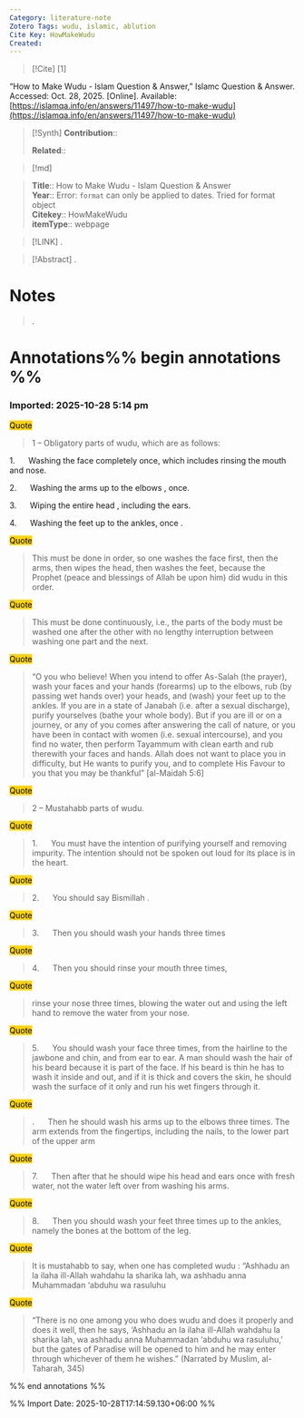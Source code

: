 ```yaml
---
Category: literature-note
Zotero Tags: wudu, islamic, ablution
Cite Key: HowMakeWudu
Created:  
---
```


> [!Cite]
> [1]

“How to Make Wudu - Islam Question & Answer,” Islamc Question & Answer. Accessed: Oct. 28, 2025. [Online]. Available: [https://islamqa.info/en/answers/11497/how-to-make-wudu](https://islamqa.info/en/answers/11497/how-to-make-wudu)

>[!Synth]
>**Contribution**:: 
>
>**Related**:: 
>

>[!md]
    
> **Title**:: How to Make Wudu - Islam Question & Answer  
> **Year**:: Error: `format` can only be applied to dates. Tried for format object   
> **Citekey**:: HowMakeWudu  
> **itemType**:: webpage    

> [!LINK] 
>.

> [!Abstract]
>.
> 
# Notes
>.


# Annotations%% begin annotations %%



### Imported: 2025-10-28 5:14 pm



<mark style="background-color: #ffd400">Quote</mark>
> 1 – Obligatory parts of wudu, which are as follows: 

1.      Washing the face completely once, which includes rinsing the mouth and nose.

2.      Washing the arms up to the elbows , once.

3.      Wiping the entire head , including the ears.

4.      Washing the feet up to the ankles, once .

<mark style="background-color: #ffd400">Quote</mark>
> This must be done in order, so one washes the face first, then the arms, then wipes the head, then washes the feet, because the Prophet (peace and blessings of Allah be upon him) did wudu in this order.

<mark style="background-color: #ffd400">Quote</mark>
> This must be done continuously, i.e., the parts of the body must be washed one after the other with no lengthy interruption between washing one part and the next.

<mark style="background-color: #ffd400">Quote</mark>
> “O you who believe! When you intend to offer As-Salah (the prayer), wash your faces and your hands (forearms) up to the elbows, rub (by passing wet hands over) your heads, and (wash) your feet up to the ankles. If you are in a state of Janabah (i.e. after a sexual discharge), purify yourselves (bathe your whole body). But if you are ill or on a journey, or any of you comes after answering the call of nature, or you have been in contact with women (i.e. sexual intercourse), and you find no water, then perform Tayammum with clean earth and rub therewith your faces and hands. Allah does not want to place you in difficulty, but He wants to purify you, and to complete His Favour to you that you may be thankful” [al-Maidah 5:6]

<mark style="background-color: #ffd400">Quote</mark>
> 2 – Mustahabb parts of wudu.

<mark style="background-color: #ffd400">Quote</mark>
> 1.      You must have the intention of purifying yourself and removing impurity. The intention should not be spoken out loud for its place is in the heart.

<mark style="background-color: #ffd400">Quote</mark>
> 2.      You should say Bismillah .

<mark style="background-color: #ffd400">Quote</mark>
> 3.      Then you should wash your hands three times

<mark style="background-color: #ffd400">Quote</mark>
> 4.      Then you should rinse your mouth three times,

<mark style="background-color: #ffd400">Quote</mark>
> rinse your nose three times, blowing the water out and using the left hand to remove the water from your nose.

<mark style="background-color: #ffd400">Quote</mark>
> 5.      You should wash your face three times, from the hairline to the jawbone and chin, and from ear to ear. A man should wash the hair of his beard because it is part of the face. If his beard is thin he has to wash it inside and out, and if it is thick and covers the skin, he should wash the surface of it only and run his wet fingers through it.

<mark style="background-color: #ffd400">Quote</mark>
> .      Then he should wash his arms up to the elbows three times. The arm extends from the fingertips, including the nails, to the lower part of the upper arm

<mark style="background-color: #ffd400">Quote</mark>
> 7.      Then after that he should wipe his head and ears once with fresh water, not the water left over from washing his arms.

<mark style="background-color: #ffd400">Quote</mark>
> 8.      Then you should wash your feet three times up to the ankles, namely the bones at the bottom of the leg.

<mark style="background-color: #ffd400">Quote</mark>
> It is mustahabb to say, when one has completed wudu : “Ashhadu an la ilaha ill-Allah wahdahu la sharika lah, wa ashhadu anna Muhammadan ‘abduhu wa rasuluhu

<mark style="background-color: #ffd400">Quote</mark>
> “There is no one among you who does wudu and does it properly and does it well, then he says, ‘Ashhadu an la ilaha ill-Allah wahdahu la sharika lah, wa ashhadu anna Muhammadan ‘abduhu wa rasuluhu,’ but the gates of Paradise will be opened to him and he may enter through whichever of them he wishes.” (Narrated by Muslim, al-Taharah, 345)


%% end annotations %%


%% Import Date: 2025-10-28T17:14:59.130+06:00 %%
